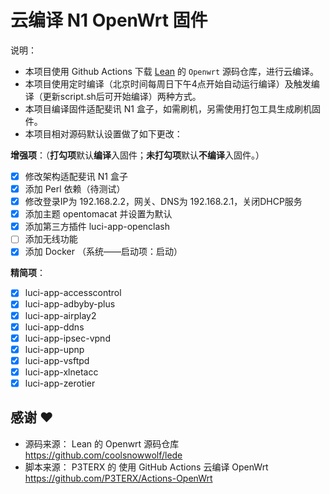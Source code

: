 # 云编译 N1 OpenWrt 固件
说明：
- 本项目使用 Github Actions 下载 [Lean](https://github.com/coolsnowwolf/lede) 的 `Openwrt` 源码仓库，进行云编译。
- 本项目使用定时编译（北京时间每周日下午4点开始自动运行编译）及触发编译（更新script.sh后可开始编译）两种方式。
- 本项目编译固件适配斐讯 N1 盒子，如需刷机，另需使用打包工具生成刷机固件。
- 本项目相对源码默认设置做了如下更改：

**增强项**：（**打勾项**默认**编译**入固件；**未打勾项**默认**不编译**入固件。）
  - [x] 修改架构适配斐讯 N1 盒子
  - [x] 添加 Perl 依赖（待测试）
  - [x] 修改登录IP为 192.168.2.2，网关、DNS为 192.168.2.1，关闭DHCP服务
  - [x] 添加主题 opentomacat 并设置为默认
  - [x] 添加第三方插件 luci-app-openclash
  - [ ] 添加无线功能
  - [x] 添加 Docker （系统——启动项：启动）

**精简项**：
  - [x] luci-app-accesscontrol
  - [x] luci-app-adbyby-plus
  - [x] luci-app-airplay2
  - [x] luci-app-ddns
  - [x] luci-app-ipsec-vpnd
  - [x] luci-app-upnp
  - [x] luci-app-vsftpd
  - [x] luci-app-xlnetacc
  - [x] luci-app-zerotier

## 感谢 ❤️
- 源码来源： Lean 的 Openwrt 源码仓库 https://github.com/coolsnowwolf/lede
- 脚本来源： P3TERX 的 使用 GitHub Actions 云编译 OpenWrt https://github.com/P3TERX/Actions-OpenWrt